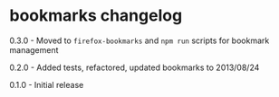 # bookmarks changelog
0.3.0 - Moved to `firefox-bookmarks` and `npm run` scripts for bookmark management

0.2.0 - Added tests, refactored, updated bookmarks to 2013/08/24

0.1.0 - Initial release

